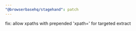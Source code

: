 ```yaml
---
"@browserbasehq/stagehand": patch
---
```


fix: allow xpaths with prepended 'xpath=' for targeted extract
